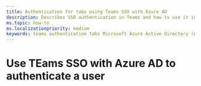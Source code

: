```yaml
---
title: Authentication for tabs using Teams SSO with Azure AD
description: Describes SSO authentication in Teams and how to use it in tabs
ms.topic: how-to
ms.localizationpriority: medium
keywords: teams authentication tabs Microsoft Azure Active Directory (Azure AD)
---
```

# Use TEams SSO with Azure AD to authenticate a user

